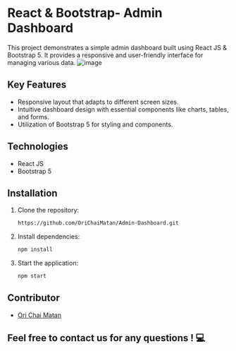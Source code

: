 # React & Bootstrap- Admin Dashboard
This project demonstrates a simple admin dashboard built using React JS & Bootstrap 5. It provides a responsive and user-friendly interface for managing various data.
![image](https://github.com/user-attachments/assets/50ca6701-b246-4435-91a8-28c1e11e4576)
## Key Features
- Responsive layout that adapts to different screen sizes.
- Intuitive dashboard design with essential components like charts, tables, and forms.
- Utilization of Bootstrap 5 for styling and components.
## Technologies
- React JS
- Bootstrap 5
## Installation
1. Clone the repository:
   ```bash
   https://github.com/OriChaiMatan/Admin-Dashboard.git

2. Install dependencies:
   ```bash
   npm install

3. Start the application:
   ```bash
   npm start
## Contributor
- [Ori Chai Matan](https://github.com/OriChaiMatan)
## Feel free to contact us for any questions ! 💻
